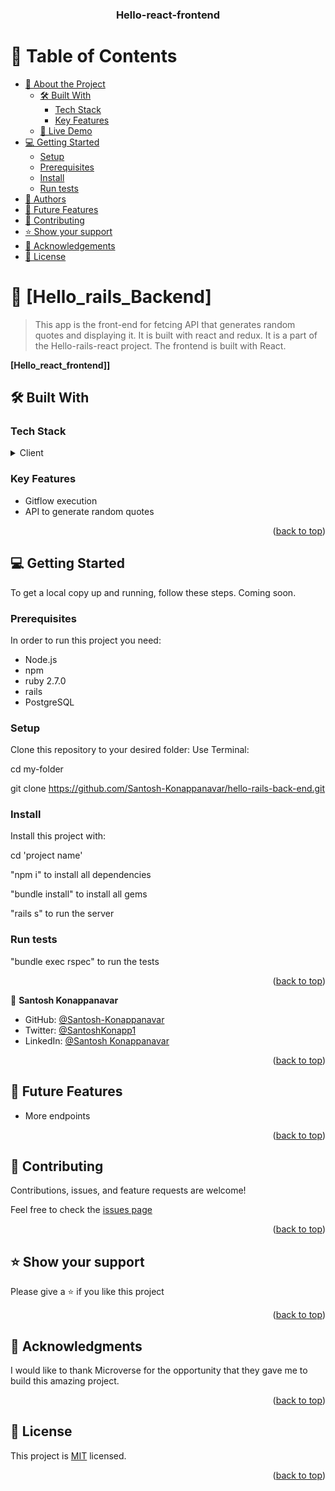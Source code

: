 <a name="readme-top"></a>

<div align="center">

  <h3><b>Hello-react-frontend</b></h3>

</div>

<!-- TABLE OF CONTENTS -->

# 📗 Table of Contents

- [📖 About the Project](#about-project)
  - [🛠 Built With](#built-with)
    - [Tech Stack](#tech-stack)
    - [Key Features](#key-features)
  - [🚀 Live Demo](#live-demo)
- [💻 Getting Started](#getting-started)
  - [Setup](#setup)
  - [Prerequisites](#prerequisites)
  - [Install](#install)
  - [Run tests](#run-tests)
- [👥 Authors](#authors)
- [🔭 Future Features](#future-features)
- [🤝 Contributing](#contributing)
- [⭐️ Show your support](#support)
- [🙏 Acknowledgements](#acknowledgements)
- [📝 License](#license)

# 📖 [Hello_rails_Backend] <a name="about-project"></a>

>  This app is the front-end for fetcing API that generates random quotes and displaying it. It is built with react and redux. It is a part of the Hello-rails-react project. The frontend is built with React.

**[Hello_react_frontend]]**

## 🛠 Built With <a name="built-with"></a>

### Tech Stack <a name="tech-stack"></a>

<details>
<summary>Client</summary>
<ul>
<li>React</li>
<li>Redux</li>
 </ul>
</ul>
</details>

### Key Features <a name="key-features"></a>

<ul>
<li>Gitflow execution</li>
<li>API to generate random quotes</li>


</ul>

<p align="right">(<a href="#readme-top">back to top</a>)</p>

## 💻 Getting Started <a name="getting-started"></a>

To get a local copy up and running, follow these steps.
Coming soon.

### Prerequisites

In order to run this project you need:

 <ul>
<li>Node.js</li>
<li>npm</li>
<li>ruby 2.7.0</li>
<li>rails   
</li>
<li>PostgreSQL</li>
 </ul>

### Setup

Clone this repository to your desired folder:
Use Terminal:

cd my-folder

git clone https://github.com/Santosh-Konappanavar/hello-rails-back-end.git

### Install

Install this project with:

cd 'project name'

"npm i" to install all dependencies

"bundle install" to install all gems

"rails s" to run the server

### Run tests

"bundle exec rspec" to run the tests

<p align="right">(<a href="#readme-top">back to top</a>)</p>

👤 **Santosh Konappanavar**

- GitHub: [@Santosh-Konappanavar](https://github.com/Santosh-Konappanavar/Portfolio-mobile-setup)
- Twitter: [@SantoshKonapp1](https://twitter.com/SantoshKonappa1)
- LinkedIn: [@Santosh Konappanavar](https://www.linkedin.com/in/santosh-konappanavar/)

<p align="right">(<a href="#readme-top">back to top</a>)</p>

## 🔭 Future Features <a name="future-features"></a>

<ul>
  <li>More endpoints</li>
</ul>

<p align="right">(<a href="#readme-top">back to top</a>)</p>

## 🤝 Contributing <a name="contributing"></a>

Contributions, issues, and feature requests are welcome!

Feel free to check the [issues page](https://github.com/Santosh-Konappanavar/hello-rails-back-end/issues)

<p align="right">(<a href="#readme-top">back to top</a>)</p>

## ⭐️ Show your support <a name="support"></a>

Please give a ⭐️ if you like this project

<p align="right">(<a href="#readme-top">back to top</a>)</p>

## 🙏 Acknowledgments <a name="acknowledgements"></a>

I would like to thank Microverse for the opportunity that they gave me to build this amazing project.

<p align="right">(<a href="#readme-top">back to top</a>)</p>

## 📝 License <a name="license"></a>

This project is [MIT](https://github.com/Santosh-Konappanavar/hello-rails-back-end/blob/development/LICENSE) licensed.

<p align="right">(<a href="#readme-top">back to top</a>)</p>

